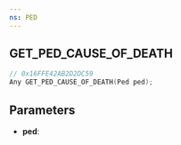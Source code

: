 ```yaml
---
ns: PED
---
```

## GET_PED_CAUSE_OF_DEATH

```c
// 0x16FFE42AB2D2DC59
Any GET_PED_CAUSE_OF_DEATH(Ped ped);
```

## Parameters
* **ped**:
